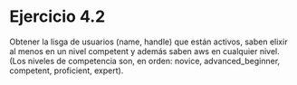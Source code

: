 # Ejercicio 4.2

Obtener la lisga de usuarios (name, handle) que están activos, saben elixir al menos en un nivel competent y además saben aws en cualquier nivel. (Los niveles de competencia son, en orden: novice, advanced_beginner, competent, proficient, expert).

